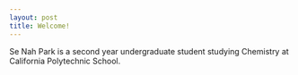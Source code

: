 ```yaml
---
layout: post
title: Welcome!
---
```

Se Nah Park is a second year undergraduate student studying Chemistry at California Polytechnic School.  
